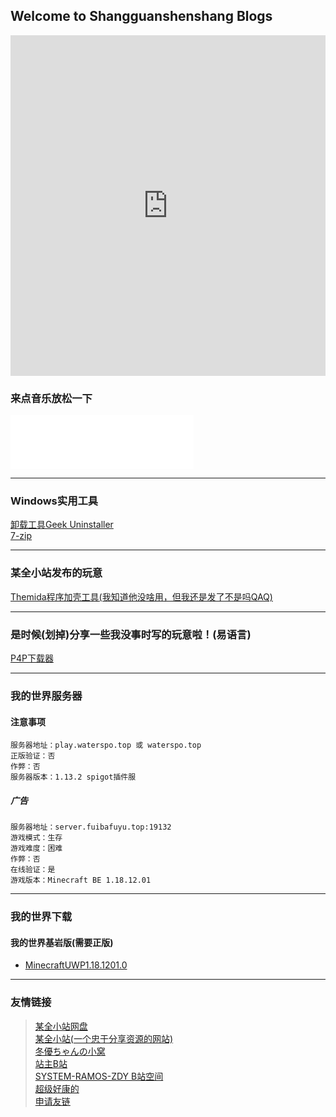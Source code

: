 ## Welcome to Shangguanshenshang Blogs

<iframe src="https://cn.bing.com/covidans/widget?&amp;setlang=zh-CN&amp;lcid=/TaiWan&amp;mt=Map" height="545" frameborder="no" scrolling="no" border="0" width="100%"> </iframe>

### 来点音乐放松一下
<iframe frameborder="no" border="0" marginwidth="0" marginheight="0" width=293 height=86 src="//music.163.com/outchain/player?type=2&id=492390949&auto=1&height=66"></iframe>


----------

### Windows实用工具
[卸载工具Geek Uninstaller](https://file.cqzhx.top/d/123%E4%BA%91%E7%9B%98/%E7%94%B5%E8%84%91/%E7%94%B5%E8%84%91%E5%BF%85%E8%A3%85%E8%BD%AF%E4%BB%B6%EF%BC%88bilbil%E7%94%A8%E6%88%B7%E6%8E%A8%E8%8D%90%EF%BC%89/%E5%BD%B1%E8%A7%86%E5%90%8E%E6%9C%9F%E7%B3%BB%E7%BB%9F%E6%95%99%E5%AD%A6/%E7%94%B5%E8%84%91%E5%BF%85%E8%A3%85%E7%B3%BB%E5%88%97%E8%BD%AF%E4%BB%B6%20%201(%E7%94%B5%E8%84%91%E5%BF%85%E8%A3%85%E8%BD%AF%E4%BB%B6)/5%E3%80%81%E5%8D%B8%E8%BD%BD%E7%A5%9E%E5%99%A8Geek%20Uninstaller_v1.4.8.145_x64.exe)<br>
[7-zip](https://file.cqzhx.top/d/123%E4%BA%91%E7%9B%98/%E7%94%B5%E8%84%91/%E7%94%B5%E8%84%91%E5%BF%85%E8%A3%85%E8%BD%AF%E4%BB%B6%EF%BC%88bilbil%E7%94%A8%E6%88%B7%E6%8E%A8%E8%8D%90%EF%BC%89/%E5%BD%B1%E8%A7%86%E5%90%8E%E6%9C%9F%E7%B3%BB%E7%BB%9F%E6%95%99%E5%AD%A6/%E7%94%B5%E8%84%91%E5%BF%85%E8%A3%85%E7%B3%BB%E5%88%97%E8%BD%AF%E4%BB%B6%20%202(15%E6%AC%BE%E5%8F%AF%E5%90%B9%E7%88%86%E8%BD%AF%E4%BB%B6)/4%E3%80%81%E7%9F%A5%E5%90%8D%E5%85%8D%E8%B4%B9%E5%BC%80%E6%BA%90%E6%96%87%E4%BB%B6%E8%A7%A3%E5%8E%8B%E7%BC%A9%E8%BD%AF%E4%BB%B67-Zip/7-Zip_CBE_Ver.5.019.00.exe)

----------

### 某全小站发布的玩意
[Themida程序加壳工具(我知道他没啥用，但我还是发了不是吗QAQ)](https://www.cqzhx.top/?p=381)<br>

----------

### 是时候(划掉)分享一些我没事时写的玩意啦！(易语言)
[P4P下载器](https://pan.baidu.com/s/1mhJ4JvQ051rRbPNkL_Gp3A?pwd=1234)<br>

----------

### 我的世界服务器
#### 注意事项
```
服务器地址：play.waterspo.top 或 waterspo.top
正版验证：否
作弊：否
服务器版本：1.13.2 spigot插件服
```

##### 广告
```
服务器地址：server.fuibafuyu.top:19132
游戏模式：生存
游戏难度：困难
作弊：否
在线验证：是
游戏版本：Minecraft BE 1.18.12.01
```

----------

### 我的世界下载
#### 我的世界基岩版(需要正版)
  * [MinecraftUWP1.18.1201.0](https://exts.sharepoint.com/:u:/r/sites/2269718601_qq.com/Shared%20Documents/Microsoft.MinecraftUWP_1.18.1201.0_x64__8wekyb3d8bbwe.Appx?csf=1&web=1&e=5nnmxr)

----------

### 友情链接
>[某全小站网盘](https://file.cqzhx.top/)<br>
>[某全小站(一个忠于分享资源的网站)](http://www.cqzhx.top)<br>
>[冬優ちゃんの小窝](https://www.fuibafuyu.top/)<br> 
>[站主B站](https://space.bilibili.com/531522938)<br>
>[SYSTEM-RAMOS-ZDY B站空间](https://space.bilibili.com/493998035)<br>
>[超级好康的](http://toolbox.waterspo.top)<br>
>[申请友链](./friend)
